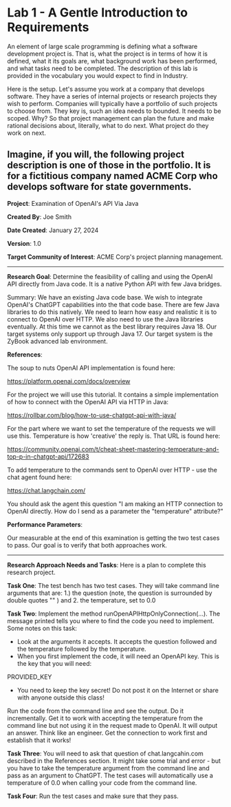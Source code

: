 # Lab 1 - A Gentle Introduction to Requirements #

An element of large scale programming is defining what a software development project is.  That is, what the project is in terms of how it is defined, what it its goals are, what background work has been performed, and what tasks need to be completed.  The description of this lab is provided in the vocabulary you would expect to find in Industry.

Here is the setup.  Let's assume you work at a company that develops software.  They have a series of internal projects or research projects they wish to perform.  Companies will typically have a portfolio of such projects to choose from.  They key is, such an idea needs to bounded.  It needs to be scoped. Why?  So that project management can plan the future and make rational decisions about, literally, what to do next.  What project do they work on next.

Imagine, if you will, the following project description is one of those in the portfolio.  It is for a fictitious company named ACME Corp who develops software for state governments.
---

**Project**: Examination of OpenAI's API Via Java

**Created By**: Joe Smith

**Date Created**: January 27, 2024

**Version**: 1.0

**Target Community of Interest**: ACME Corp's project planning management.

---
**Research Goal**: Determine the feasibility of calling and using the OpenAI API directly from Java code.  It is a native Python API with few Java bridges.

Summary: We have an existing Java code base.  We wish to integrate OpenAI's ChatGPT capabilities into the that code base. There are few Java libraries to do this natively.  We need to learn how easy and realistic it is to connect to OpenAI over HTTP.  We also need to use the Java libraries eventually.  At this time we cannot as the best library requires Java 18.  Our target systems only support up through Java 17.  Our target system is the ZyBook advanced lab environment.

**References**:

The soup to nuts OpenAI API implementation is found here:

https://platform.openai.com/docs/overview

For the project we will use this tutorial.  It contains a simple implementation of how to connect with the OpenAI API via HTTP in Java:

https://rollbar.com/blog/how-to-use-chatgpt-api-with-java/

For the part where we want to set the temperature of the requests we will use this.  Temperature is how 'creative' the reply is.  That URL is found here:

https://community.openai.com/t/cheat-sheet-mastering-temperature-and-top-p-in-chatgpt-api/172683

To add temperature to the commands sent to OpenAI over HTTP - use the chat agent found here:

https://chat.langchain.com/

You should ask the agent this question "I am making an HTTP connection to OpenAI directly. How do I send as a parameter the "temperature" attribute?"

**Performance Parameters**:

Our measurable at the end of this examination is getting the two test cases to pass.  Our goal is to verify that both approaches work.

---

**Research Approach Needs and Tasks**:  Here is a plan to complete this research project.

**Task One**: The test bench has two test cases.  They will take command line arguments that are: 1.) the question (note, the question is surrounded by double quotes "" ) and 2. the temperature, set to 0.0

**Task Two**: Implement the method runOpenAPIHttpOnlyConnection(...). The message printed tells you where to find the code you need to implement.  Some notes on this task:

- Look at the arguments it accepts.  It accepts the question followed and the temperature followed by the temperature.
- When you first implement the code, it will need an OpenAPI key.  This is the key that you will need: 

PROVIDED_KEY

- You need to keep the key secret!  Do not post it on the Internet or share with anyone outside this class!  

Run the code from the command line and see the output.  Do it incrementally.  Get it to work with accepting the temperature from the command line but not using it in the request made to OpenAI.  It will output an answer.  Think like an engineer.  Get the connection to work first and establish that it works!

**Task Three**:  You will need to ask that question of chat.langcahin.com described in the References section.  It might take some trial and error - but you have to take the temperature argument from the command line and pass as an argument to ChatGPT. The test cases will automatically use a temperature of 0.0 when calling your code from the command line.

**Task Four**: Run the test cases and make sure that they pass.